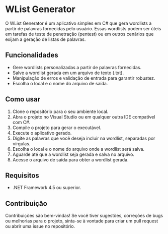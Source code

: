 # WList Generator

O WList Generator é um aplicativo simples em C# que gera wordlists a partir de palavras fornecidas pelo usuário. Essas wordlists podem ser úteis em tarefas de teste de penetração (pentest) ou em outros cenários que exijam a geração de listas de palavras.

## Funcionalidades

- Gere wordlists personalizadas a partir de palavras fornecidas.
- Salve a wordlist gerada em um arquivo de texto (.txt).
- Manipulação de erros e validação de entrada para garantir robustez.
- Escolha o local e o nome do arquivo de saída.

## Como usar

1. Clone o repositório para o seu ambiente local.
2. Abra o projeto no Visual Studio ou em qualquer outra IDE compatível com C#.
3. Compile o projeto para gerar o executável.
4. Execute o aplicativo gerado.
5. Digite as palavras que você deseja incluir na wordlist, separadas por vírgulas.
6. Escolha o local e o nome do arquivo onde a wordlist será salva.
7. Aguarde até que a wordlist seja gerada e salva no arquivo.
8. Acesse o arquivo de saída para obter a wordlist gerada.

## Requisitos

- .NET Framework 4.5 ou superior.

## Contribuição

Contribuições são bem-vindas! Se você tiver sugestões, correções de bugs ou melhorias para o projeto, sinta-se à vontade para criar um pull request ou abrir uma issue no repositório.

